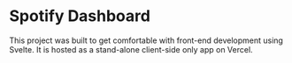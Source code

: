 # Spotify Dashboard
This project was built to get comfortable with front-end development using 
Svelte. It is hosted as a stand-alone client-side only app on Vercel.